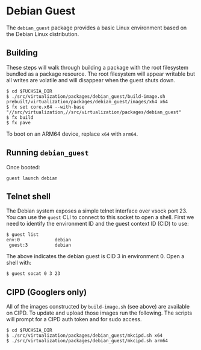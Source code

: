 # Debian Guest

The `debian_guest` package provides a basic Linux environment based on the
Debian Linux distribution.

## Building

These steps will walk through building a package with the root filesystem
bundled as a package resource. The root filesystem will appear writable but
all writes are volatile and will disappear when the guest shuts down.

```
$ cd $FUCHSIA_DIR
$ ./src/virtualization/packages/debian_guest/build-image.sh prebuilt/virtualization/packages/debian_guest/images/x64 x64
$ fx set core.x64 --with-base "//src/virtualization,//src/virtualization/packages/debian_guest"
$ fx build
$ fx pave
```

To boot on an ARM64 device, replace `x64` with `arm64`.

## Running `debian_guest`

Once booted:

```
guest launch debian
```

## Telnet shell

The Debian system exposes a simple telnet interface over vsock port 23. You can
use the `guest` CLI to connect to this socket to open a shell. First we need to
identify the environment ID and the guest context ID (CID) to use:

```
$ guest list
env:0             debian
 guest:3          debian
```

The above indicates the debian guest is CID 3 in environment 0. Open a shell
with:

```
$ guest socat 0 3 23
```

## CIPD (Googlers only)

All of the images constructed by `build-image.sh` (see above) are available on
CIPD. To update and upload those images run the following. The scripts will
prompt for a CIPD auth token and for sudo access.

```
$ cd $FUCHSIA_DIR
$ ./src/virtualization/packages/debian_guest/mkcipd.sh x64
$ ./src/virtualization/packages/debian_guest/mkcipd.sh arm64
```
